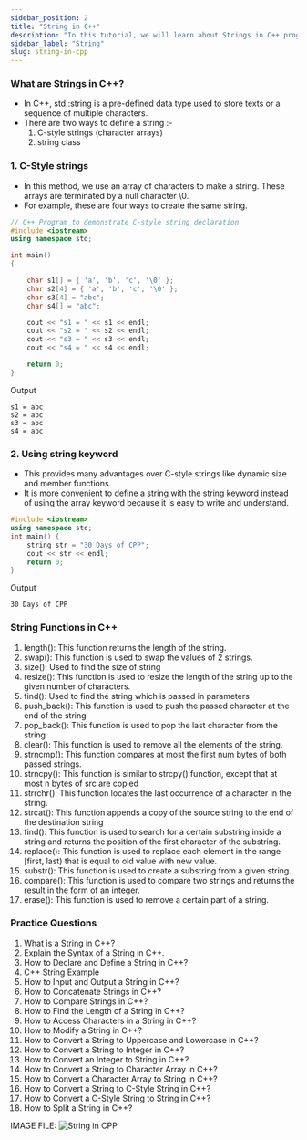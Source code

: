 ```yaml
---
sidebar_position: 2
title: "String in C++"
description: "In this tutorial, we will learn about Strings in C++ programming with the help of examples. A string is a sequence of characters that is used to represent text. In C++, strings are represented using the `std::string` class. The `std::string` class provides various member functions to manipulate strings."
sidebar_label: "String"
slug: string-in-cpp
---
```


### What are Strings in C++?
- In C++, std::string is a pre-defined data type used to store texts or a sequence of multiple characters.
- There are two ways to define a string :-
  1. C-style strings (character arrays)
  2. string class

### 1. C-Style strings
- In this method, we use an array of characters to make a string. These arrays are terminated by a null character \0.
- For example, these are four ways to create the same string.
```cpp
// C++ Program to demonstrate C-style string declaration
#include <iostream>
using namespace std;

int main()
{

	char s1[] = { 'a', 'b', 'c', '\0' };
	char s2[4] = { 'a', 'b', 'c', '\0' };
	char s3[4] = "abc";
	char s4[] = "abc";

	cout << "s1 = " << s1 << endl;
	cout << "s2 = " << s2 << endl;
	cout << "s3 = " << s3 << endl;
	cout << "s4 = " << s4 << endl;

	return 0;
}
```
Output
```
s1 = abc
s2 = abc
s3 = abc
s4 = abc
```
### 2. Using string keyword
- This provides many advantages over C-style strings like dynamic size and member functions.
- It is more convenient to define a string with the string keyword instead of using the array keyword because it is easy to write and understand.
```cpp
#include <iostream>
using namespace std;
int main() {
    string str = "30 Days of CPP";
    cout << str << endl;
    return 0;
}
```
Output
```
30 Days of CPP
```
### String Functions in C++
1. length(): This function returns the length of the string.
2. swap(): This function is used to swap the values of 2 strings.
3. size(): Used to find the size of string
4. resize(): This function is used to resize the length of the string up to the given number of characters.
5. find(): Used to find the string which is passed in parameters
6. push_back():	This function is used to push the passed character at the end of the string
7. pop_back(): This function is used to pop the last character from the string
8. clear(): This function is used to remove all the elements of the string.
9. strncmp(): This function compares at most the first num bytes of both passed strings.
10. strncpy(): This function is similar to strcpy() function, except that at most n bytes of src are copied
11. strrchr(): This function locates the last occurrence of a character in the string.
12. strcat(): This function appends a copy of the source string to the end of the destination string
13. find(): This function is used to search for a certain substring inside a string and returns the position of the first character of the substring.
14. replace(): This function is used to replace each element in the range [first, last) that is equal to old value with new value.
15. substr(): This function is used to create a substring from a given string.
16. compare(): This function is used to compare two strings and returns the result in the form of an integer.
17. erase(): This function is used to remove a certain part of a string.

### Practice Questions

1. What is a String in C++?
2. Explain the Syntax of a String in C++.
3. How to Declare and Define a String in C++?
4. C++ String Example
5. How to Input and Output a String in C++?
6. How to Concatenate Strings in C++?
7. How to Compare Strings in C++?
8. How to Find the Length of a String in C++?
9. How to Access Characters in a String in C++?
10. How to Modify a String in C++?
11. How to Convert a String to Uppercase and Lowercase in C++?
12. How to Convert a String to Integer in C++?
13. How to Convert an Integer to String in C++?
14. How to Convert a String to Character Array in C++?
15. How to Convert a Character Array to String in C++?
16. How to Convert a String to C-Style String in C++?
17. How to Convert a C-Style String to String in C++?
18. How to Split a String in C++?

IMAGE FILE:
![String in CPP](../../static/img/day-10/string-in-cpp.png)

